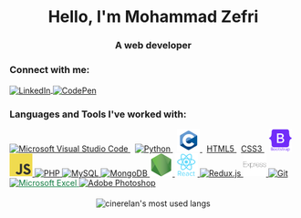 

<h1 align="center">Hello, I'm Mohammad Zefri</h1>
<h3 align="center">A web developer</h3>
<h3 align="left">Connect with me:</h3>
<div align="left">
  <a href="https://linkedin.com/in/mohammad-zefri" target="_blank">
    <img align="center" src="https://raw.githubusercontent.com/rahuldkjain/github-profile-readme-generator/master/src/images/icons/Social/linked-in-alt.svg" alt="LinkedIn" height="30" width="40" />
  </a>
  
  <a href="https://codepen.io/" target="_blank">
    <img align="center" src="https://raw.githubusercontent.com/rahuldkjain/github-profile-readme-generator/master/src/images/icons/Social/codepen.svg" alt="CodePen" height="30" width="40" />
  </a>
</div>


<h3 align="left">Languages and Tools I've worked with:</h3>
<div align="left">
  <a href="https://code.visualstudio.com/" target="_blank" rel="noreferrer">
    <img src="https://visualstudio.microsoft.com/wp-content/uploads/2019/09/vs-code-responsive-01-1.png" alt="Microsoft Visual Studio Code" height="40" />
  </a>&nbsp;
  <a href="https://www.python.org/" target="_blank" rel="noreferrer">
    <img src="https://devguide.python.org/_static/python-logo.svg" alt="Python" height="40" />
  </a>&nbsp;
      <a href="https://www.open-std.org/jtc1/sc22/wg14/" target="_blank" rel="noreferrer">
    <img src="https://raw.githubusercontent.com/github/explore/f3e22f0dca2be955676bc70d6214b95b13354ee8/topics/c/c.png" alt="C" height="40" />
  </a>&nbsp;
  <a href="https://html.spec.whatwg.org/multipage/" target="_blank" rel="noreferrer">    
    HTML5
  </a>&nbsp;
  <a href="https://www.w3.org/TR/css3-roadmap/" target="_blank" rel="noreferrer">
    CSS3
  </a>&nbsp;
    <a href="https://getbootstrap.com/" target="_blank" rel="noreferrer" >
      <img src="https://raw.githubusercontent.com/devicons/devicon/master/icons/bootstrap/bootstrap-plain-wordmark.svg" alt="Bootstrap" height="40" />
  </a>
  <a href="https://developer.mozilla.org/en-US/docs/Web/JavaScript" target="_blank" rel="noreferrer">
    <img src="https://raw.githubusercontent.com/github/explore/80688e429a7d4ef2fca1e82350fe8e3517d3494d/topics/javascript/javascript.png" alt="JavaScript" height="40" />
  </a>
    <a href="https://www.php.net/" target="_blank" rel="noreferrer">
      <img src="https://www.php.net/images/php8/logo_php8_3.svg" alt="PHP" height="40" />
  </a>

  <a href="https://www.mysql.com/" target="_blank" rel="noreferrer">
    <img src="https://www.mysql.com/common/logos/mysql-logo.svg?v2" alt="MySQL" height="40" />
  </a>
    <a href="https://www.mongodb.com/" target="_blank" rel="noreferrer">
      <img src="https://webimages.mongodb.com/_com_assets/cms/kuyj3d95v5vbmm2f4-horizontal_white.svg?auto=format%252Ccompress" alt="MongoDB" height="40" />
  </a>
      <a href="https://nodejs.org/en/" target="_blank" rel="noreferrer">
      <img src="https://raw.githubusercontent.com/github/explore/80688e429a7d4ef2fca1e82350fe8e3517d3494d/topics/nodejs/nodejs.png" alt="Node.js" height="40" />
  </a>
    <a href="https://react.dev/" target="_blank" rel="noreferrer">
      <img src="https://raw.githubusercontent.com/devicons/devicon/master/icons/react/react-original-wordmark.svg" alt="React.js" height="40" />
  </a>
      <a href="https://redux.js.org/" target="_blank" rel="noreferrer">
        <img src="https://redux.js.org/img/redux.svg" alt="Redux.js" height="40" />
  </a>

  <a href="https://expressjs.com/" target="_blank" rel="noreferrer">
    <img src="https://raw.githubusercontent.com/github/explore/80688e429a7d4ef2fca1e82350fe8e3517d3494d/topics/express/express.png" alt="Express.js" height="40" />
  </a>
  <a href="https://git-scm.com/" target="_blank" rel="noreferrer">
    <img src="https://git-scm.com/images/logo@2x.png" alt="Git" height="40" />
  </a>
  <a href="https://www.microsoft.com/en-us/microsoft-365/excel" target="_blank" rel="noreferrer" style="color: #107c41;">
    <img src="https://upload.wikimedia.org/wikipedia/commons/thumb/3/31/Microsoft_Office_Excel_%282013%E2%80%932019%29.svg/150px-Microsoft_Office_Excel_%282013%E2%80%932019%29.svg.png" alt="Microsoft Excel" height="40" />
  </a>
  <a href="https://www.adobe.com/products/photoshop.html" target="_blank" rel="noreferrer">
    <img src="https://www.adobe.com/cc-shared/assets/img/product-icons/svg/photoshop-40.svg" alt="Adobe Photoshop" height="40" />
  </a>
</div>
<br />
<div align="center"><img align="center" src="https://github-readme-stats.vercel.app/api/top-langs?username=cinerelan&show_icons=true&locale=en&layout=compact" alt="cinerelan's most used langs" /></div>




